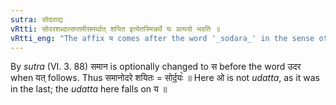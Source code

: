 ```yaml
---
sutra: सोदराद्य
vRtti: सोदरशब्दात्सप्तमीसमर्थात् शयित इत्येतस्मिन्नर्थे यः प्रत्ययो भवति ॥
vRtti_eng: "The affix य comes after the word '_sodara_' in the sense of 'who sleeps,' the word being in the 7th case in construction."
---
```

By _sutra_ (VI. 3. 88) समान is optionally changed to स before the word उदर when यत् follows. Thus समानोदरे शयितः = सोर्द॒॒यः꣡ ॥ Here ओ is not _udatta_, as it was in the last; the _udatta_ here falls on य ॥
